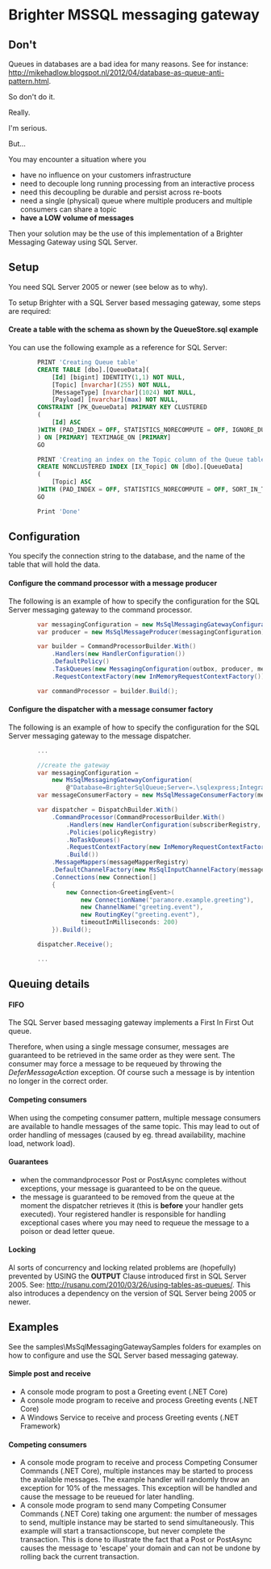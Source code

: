 # Brighter MSSQL messaging gateway

## Don't

Queues in databases are a bad idea for many reasons. See for instance: http://mikehadlow.blogspot.nl/2012/04/database-as-queue-anti-pattern.html.

So don't do it.

Really.

I'm serious.

But...

You may encounter a situation where you 
- have no influence on your customers infrastructure
- need to decouple long running processing from an interactive process
- need this decoupling be durable and persist across re-boots
- need a single (physical) queue where multiple producers and multiple consumers can share a topic
- **have a LOW volume of messages**

Then your solution may be the use of this implementation of a Brighter Messaging Gateway using SQL Server.

## Setup

You need SQL Server 2005 or newer (see below as to why).

To setup Brighter with a SQL Server based messaging gateway, some steps are required:

#### Create a table with the schema as shown by the QueueStore.sql example

You can use the following example as a reference for SQL Server:

```sql
        PRINT 'Creating Queue table'
        CREATE TABLE [dbo].[QueueData](
            [Id] [bigint] IDENTITY(1,1) NOT NULL,
            [Topic] [nvarchar](255) NOT NULL,
            [MessageType] [nvarchar](1024) NOT NULL,
            [Payload] [nvarchar](max) NOT NULL,
        CONSTRAINT [PK_QueueData] PRIMARY KEY CLUSTERED
        (
            [Id] ASC
        )WITH (PAD_INDEX = OFF, STATISTICS_NORECOMPUTE = OFF, IGNORE_DUP_KEY = OFF, ALLOW_ROW_LOCKS = ON, ALLOW_PAGE_LOCKS = ON) ON [PRIMARY]
        ) ON [PRIMARY] TEXTIMAGE_ON [PRIMARY]
        GO

        PRINT 'Creating an index on the Topic column of the Queue table...'
        CREATE NONCLUSTERED INDEX [IX_Topic] ON [dbo].[QueueData]
        (
            [Topic] ASC
        )WITH (PAD_INDEX = OFF, STATISTICS_NORECOMPUTE = OFF, SORT_IN_TEMPDB = OFF, DROP_EXISTING = OFF, ONLINE = OFF, ALLOW_ROW_LOCKS = ON, ALLOW_PAGE_LOCKS = ON) ON [PRIMARY]
        GO

        Print 'Done'
```

## Configuration

You specify the connection string to the database, and the name of the table that will hold the data.

#### Configure the command processor with a message producer

The following is an example of how to specify the configuration for the SQL Server messaging gateway to the command processor.

```csharp
        var messagingConfiguration = new MsSqlMessagingGatewayConfiguration(@"Database=BrighterSqlQueue;Server=.\sqlexpress;Integrated Security=SSPI;", "QueueData");
        var producer = new MsSqlMessageProducer(messagingConfiguration);

        var builder = CommandProcessorBuilder.With()
            .Handlers(new HandlerConfiguration())
            .DefaultPolicy()
            .TaskQueues(new MessagingConfiguration(outbox, producer, messageMapperRegistry))
            .RequestContextFactory(new InMemoryRequestContextFactory());

        var commandProcessor = builder.Build();
```

#### Configure the dispatcher with a message consumer factory

The following is an example of how to specify the configuration for the SQL Server messaging gateway to the message dispatcher.

```csharp
        ...

        //create the gateway
        var messagingConfiguration =
            new MsSqlMessagingGatewayConfiguration(
                @"Database=BrighterSqlQueue;Server=.\sqlexpress;Integrated Security=SSPI;", "QueueData");
        var messageConsumerFactory = new MsSqlMessageConsumerFactory(messagingConfiguration);

        var dispatcher = DispatchBuilder.With()
            .CommandProcessor(CommandProcessorBuilder.With()
                .Handlers(new HandlerConfiguration(subscriberRegistry, handlerFactory))
                .Policies(policyRegistry)
                .NoTaskQueues()
                .RequestContextFactory(new InMemoryRequestContextFactory())
                .Build())
            .MessageMappers(messageMapperRegistry)
            .DefaultChannelFactory(new MsSqlInputChannelFactory(messageConsumerFactory))
            .Connections(new Connection[]
            {
                new Connection<GreetingEvent>(
                    new ConnectionName("paramore.example.greeting"),
                    new ChannelName("greeting.event"),
                    new RoutingKey("greeting.event"),
                    timeoutInMilliseconds: 200)
            }).Build();

        dispatcher.Receive();

        ...
```

## Queuing details

#### FIFO

The SQL Server based messaging gateway implements a First In First Out queue.

Therefore, when using a single message consumer, messages are guaranteed to be retrieved in the same order as they were sent. The consumer may force
a message to be requeued by throwing the _DeferMessageAction_ exception. Of course such a message is by intention no longer in the correct order.

#### Competing consumers

When using the competing consumer pattern, multiple message consumers are available to handle messages of the same topic. This may lead to 
out of order handling of messages (caused by eg. thread availability, machine load, network load).

#### Guarantees

- when the commandprocessor Post or PostAsync completes without exceptions, your message is guaranteed to be on the queue.
- the message is guaranteed to be removed from the queue at the moment the dispatcher retrieves it (this is **before** your handler gets executed). 
Your registered handler is responsible for handling exceptional cases where you may need to requeue the message to a poison or dead letter queue.

#### Locking

Al sorts of concurrency and locking related problems are (hopefully) prevented by USING the **OUTPUT** Clause introduced first in SQL Server 
2005. See: http://rusanu.com/2010/03/26/using-tables-as-queues/. This also introduces a dependency on the version of SQL Server being 2005
or newer.

## Examples

See the samples\MsSqlMessagingGatewaySamples folders for examples on how to configure and use the SQL Server based messaging gateway.

#### Simple post and receive

- A console mode program to post a Greeting event (.NET Core)
- A console mode program to receive and process Greeting events (.NET Core)
- A Windows Service to receive and process Greeting events (.NET Framework)

#### Competing consumers

- A console mode program to receive and process Competing Consumer Commands (.NET Core), multiple instances may be started to process the available messages. 
The example handler will randomly throw an exception for 10% of the messages. This exception will be handled and cause the message to be reueued for later handling.
- A console mode program to send many Competing Consumer Commands (.NET Core) taking one argument: the number of messages to send, multiple instance may be started to send simultaneously.
This example will start a transactionscope, but never complete the transaction. This is done to illustrate the fact that a Post or PostAsync causes the message to 'escape' your domain
and can not be undone by rolling back the current transaction.
